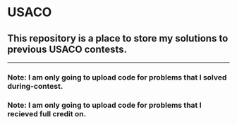 # USACO
## This repository is a place to store my solutions to previous USACO contests.
***
### Note: I am only going to upload code for problems that I solved during-contest.
### Note: I am only going to upload code for problems that I recieved full credit on.
